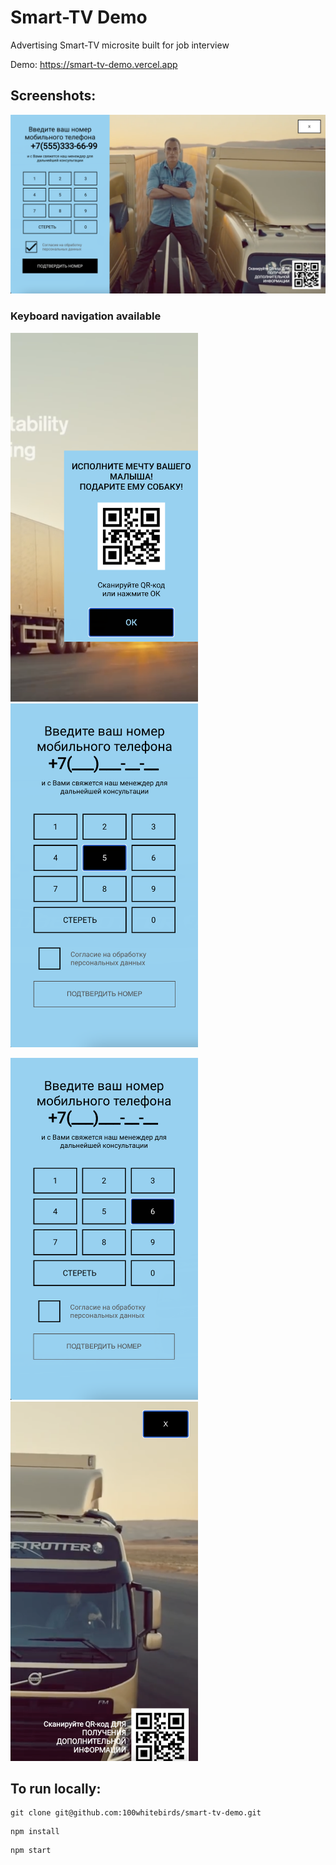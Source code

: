 <h1> Smart-TV Demo </h1>

Advertising Smart-TV microsite built for job interview 

Demo: https://smart-tv-demo.vercel.app

<h2> Screenshots: </h2>

<img src="screenshots/screenshot.png" width="800">

<h3> Keyboard navigation available</h3>

<p float="left">
 <img src="screenshots/navigation1.png" width="300">
 <img src="screenshots/navigation2.png" width="300">
</p>

<p float="left">
 <img src="screenshots/navigation3.png" width="300">
 <img src="screenshots/navigation4.png" width="300">
</p>


<h2> To run locally: </h2>
 
```
git clone git@github.com:100whitebirds/smart-tv-demo.git
```
```
npm install
```
```
npm start
```
